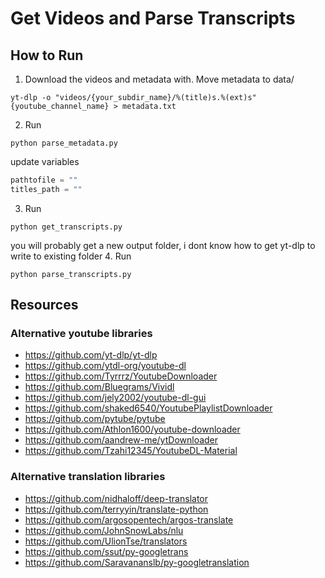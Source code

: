 # Get Videos and Parse Transcripts

## How to Run

1. Download the videos and metadata with. Move metadata to data/
```shell
yt-dlp -o "videos/{your_subdir_name}/%(title)s.%(ext)s"  {youtube_channel_name} > metadata.txt
```
2. Run
```shell
python parse_metadata.py
```
update variables
```python
pathtofile = ""
titles_path = ""
```
3. Run
```shell
python get_transcripts.py
```
you will probably get a new output folder, i dont know how to get yt-dlp to write to existing folder
4. Run
```shell
python parse_transcripts.py
```


## Resources

### Alternative youtube libraries

- https://github.com/yt-dlp/yt-dlp
- https://github.com/ytdl-org/youtube-dl
- https://github.com/Tyrrrz/YoutubeDownloader
- https://github.com/Bluegrams/Vividl
- https://github.com/jely2002/youtube-dl-gui
- https://github.com/shaked6540/YoutubePlaylistDownloader
- https://github.com/pytube/pytube
- https://github.com/Athlon1600/youtube-downloader
- https://github.com/aandrew-me/ytDownloader
- https://github.com/Tzahi12345/YoutubeDL-Material

### Alternative translation libraries

- https://github.com/nidhaloff/deep-translator
- https://github.com/terryyin/translate-python
- https://github.com/argosopentech/argos-translate
- https://github.com/JohnSnowLabs/nlu
- https://github.com/UlionTse/translators
- https://github.com/ssut/py-googletrans
- https://github.com/Saravananslb/py-googletranslation